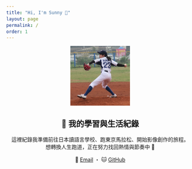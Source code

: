 ```yaml
---
title: "Hi, I'm Sunny 👋"
layout: page
permalink: /
order: 1
---
```


<p align="center">
  <img src="/assets/img/favicons/avatar.png" width="160" alt="Sunny's avatar">
</p>

<h2 align="center">🌱 我的學習與生活紀錄</h2>

<p align="center">
  這裡紀錄我準備前往日本讀語言學校、跑東京馬拉松、開始影像創作的旅程。<br>
  想轉換人生跑道，正在努力找回熱情與節奏中 🚀
</p>

<p align="center">
  📩 <a href="mailto:example@email.com">Email</a> ・
  🐱 <a href="https://github.com/sunxblog" target="_blank">GitHub</a>
</p>
